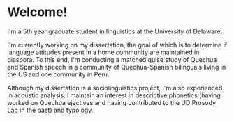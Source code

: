 <!DOCTYPE html>
<html>
<head>
    <meta charset="utf-8">
    <title>Mackenzie Marcinko</title>
</head>
<body>

<h1>Welcome!</h1>

<p>I'm a 5th year graduate student in linguistics at the University of Delaware.</p>
  
<p>I'm currently working on my dissertation, the goal of which is to determine if language attitudes present in a home community are maintained in diaspora. To this end, I'm conducting a matched guise study of Quechua and Spanish speech in a community of Quechua-Spanish bilinguals living in the US and one community in Peru. </p>
  
<p> Although my dissertation is a sociolinguistics project, I'm also experienced in acoustic analysis. l maintain an interest in descriptive phonetics (having worked on Quechua ejectives and having contributed to the UD Prosody Lab in the past) and typology.</p>


</body>
</html>
